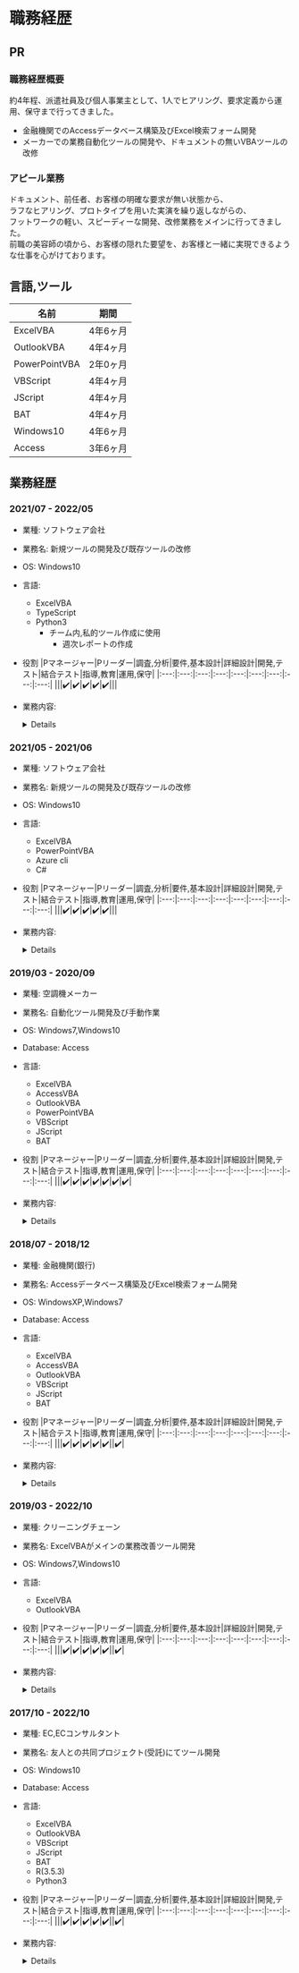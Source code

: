 # 職務経歴

## PR
### 職務経歴概要
約4年程、派遣社員及び個人事業主として、1人でヒアリング、要求定義から運用、保守まで行ってきました。  
- 金融機関でのAccessデータベース構築及びExcel検索フォーム開発  
- メーカーでの業務自動化ツールの開発や、ドキュメントの無いVBAツールの改修

### アピール業務
ドキュメント、前任者、お客様の明確な要求が無い状態から、  
ラフなヒアリング、プロトタイプを用いた実演を繰り返しながらの、  
フットワークの軽い、スピーディーな開発、改修業務をメインに行ってきました。  
前職の美容師の頃から、お客様の隠れた要望を、お客様と一緒に実現できるような仕事を心がけております。

## 言語,ツール
<!-- TODO(#): 業務経歴から自動算出 -->
|名前|期間|
|---|---|
|ExcelVBA|4年6ヶ月|
|OutlookVBA|4年4ヶ月|
|PowerPointVBA|2年0ヶ月|
|VBScript|4年4ヶ月|
|JScript|4年4ヶ月|
|BAT|4年4ヶ月|
|Windows10|4年6ヶ月|
|Access|3年6ヶ月|

## 業務経歴
### 2021/07 - 2022/05
- 業種: ソフトウェア会社
- 業務名: 新規ツールの開発及び既存ツールの改修
- OS: Windows10
- 言語:
  - ExcelVBA
  - TypeScript
  - Python3
    - チーム内,私的ツール作成に使用
      - 週次レポートの作成
- 役割
  |Pマネージャー|Pリーダー|調査,分析|要件,基本設計|詳細設計|開発,テスト|結合テスト|指導,教育|運用,保守|
  |:---:|:---:|:---:|:---:|:---:|:---:|:---:|:---:|:---:|
  |||:heavy_check_mark:|:heavy_check_mark:|:heavy_check_mark:|:heavy_check_mark:|:heavy_check_mark:|||
- 業務内容:
  <details>
  
    - エスカレーション作業の自動化,監視システムの提案及びモック作成
      - PagerDuty Rest APIを使用した、エスカレーション業務の自動化及び監視システムの構築
        - TypeScript,React.js,AWS Lambda,AWS API Gateway,AWS S3を使用
        - git,GitLabにてバージョン管理
        - JIRAにてタスク管理
        - Confluenceにて情報共有
    - 既存ExcelVBAツールの機能追加
    - 新規ExcelVBAツールの作成
      - DOS Command,BATファイルと連携したデータ加工
      - Excel,PowerPointレポートファイルの作成
  
  </details>

### 2021/05 - 2021/06
- 業種: ソフトウェア会社
- 業務名: 新規ツールの開発及び既存ツールの改修
- OS: Windows10
- 言語:
  - ExcelVBA
  - PowerPointVBA
  - Azure cli
  - C#
- 役割
  |Pマネージャー|Pリーダー|調査,分析|要件,基本設計|詳細設計|開発,テスト|結合テスト|指導,教育|運用,保守|
  |:---:|:---:|:---:|:---:|:---:|:---:|:---:|:---:|:---:|
  |||:heavy_check_mark:|:heavy_check_mark:|:heavy_check_mark:|:heavy_check_mark:|:heavy_check_mark:|||
- 業務内容:
  <details>
  
    - Azureにて運用中システムの
      月次レポート作成ツール開発
      - xlsxファイルから各種グラフを作成
         パワーポイントへ貼り付け
      - tsvファイルをマージし、
         各種グラフ,Pivot,テーブル作成
         パワーポイントへ貼り付け
    - 上記作業の際,調査etcの為、Azure cli,PowerShell,C#を使用
  
  </details>

### 2019/03 - 2020/09
- 業種: 空調機メーカー
- 業務名: 自動化ツール開発及び手動作業
- OS: Windows7,Windows10
- Database: Access
- 言語:
  - ExcelVBA
  - AccessVBA
  - OutlookVBA
  - PowerPointVBA
  - VBScript
  - JScript
  - BAT
- 役割
  |Pマネージャー|Pリーダー|調査,分析|要件,基本設計|詳細設計|開発,テスト|結合テスト|指導,教育|運用,保守|
  |:---:|:---:|:---:|:---:|:---:|:---:|:---:|:---:|:---:|
  |||:heavy_check_mark:|:heavy_check_mark:|:heavy_check_mark:|:heavy_check_mark:|:heavy_check_mark:|:heavy_check_mark:|:heavy_check_mark:|
- 業務内容:
  <details>
  
    - 業務改善,人事評価等の為のデータ集計,簡易分析,レポート作成
    - 営業業務支援ツール作成
    - 会計作業自動化ツール(改修,機能追加)
    - 支部内,一部地域を除いた全国各支店の事務作業の自動化ツール作成
  
  </details>


### 2018/07 - 2018/12
- 業種: 金融機関(銀行)
- 業務名: Accessデータベース構築及びExcel検索フォーム開発
- OS: WindowsXP,Windows7
- Database: Access
- 言語:
  - ExcelVBA
  - AccessVBA
  - OutlookVBA
  - VBScript
  - JScript
  - BAT
- 役割
  |Pマネージャー|Pリーダー|調査,分析|要件,基本設計|詳細設計|開発,テスト|結合テスト|指導,教育|運用,保守|
  |:---:|:---:|:---:|:---:|:---:|:---:|:---:|:---:|:---:|
  |||:heavy_check_mark:|:heavy_check_mark:|:heavy_check_mark:|:heavy_check_mark:|:heavy_check_mark:||:heavy_check_mark:|
- 業務内容:
  <details>
  
    - データベースの移行に伴い、以下作業
      - 新規データベースの構築
      - 検索ツール(印刷用の整形機能あり)
    - 部署内にて発生する長時間事務作業の自動化
    - 社内サイトの不具合調査,修正
  
  </details>


### 2019/03 - 2022/10
- 業種: クリーニングチェーン
- 業務名: ExcelVBAがメインの業務改善ツール開発
- OS: Windows7,Windows10
- 言語:
  - ExcelVBA
  - OutlookVBA
- 役割
  |Pマネージャー|Pリーダー|調査,分析|要件,基本設計|詳細設計|開発,テスト|結合テスト|指導,教育|運用,保守|
  |:---:|:---:|:---:|:---:|:---:|:---:|:---:|:---:|:---:|
  |||:heavy_check_mark:|:heavy_check_mark:|:heavy_check_mark:|:heavy_check_mark:|:heavy_check_mark:||:heavy_check_mark:|
- 業務内容:
  <details>
  
    - 以下のようなツールを納品済み、保守中
      - 株主総会提出、社長,役員様の経営判断に使用する各種レポート作成ツール
      - DM自動作成ツール
      - 給与計算ツール
      - 営業データスクレイピングツール
      など
  
  </details>


### 2017/10 - 2022/10
- 業種: EC,ECコンサルタント
- 業務名: 友人との共同プロジェクト(受託)にてツール開発
- OS: Windows10
- Database: Access
- 言語:
  - ExcelVBA
  - OutlookVBA
  - VBScript
  - JScript
  - BAT
  - R(3.5.3)
  - Python3
- 役割
  |Pマネージャー|Pリーダー|調査,分析|要件,基本設計|詳細設計|開発,テスト|結合テスト|指導,教育|運用,保守|
  |:---:|:---:|:---:|:---:|:---:|:---:|:---:|:---:|:---:|
  |||:heavy_check_mark:|:heavy_check_mark:|:heavy_check_mark:|:heavy_check_mark:|:heavy_check_mark:||:heavy_check_mark:|
- 業務内容:
  <details>
  
    - 以下のようなツールを納品済み
      - Excelファイルベースで運用していたデータをAccessDB化
      - AccessDBとの各種連携ツール
      - 集計、プロット(カレンダー上にヒートマップを表示)画像作成用のRスクリプト
      など
  
  </details>
